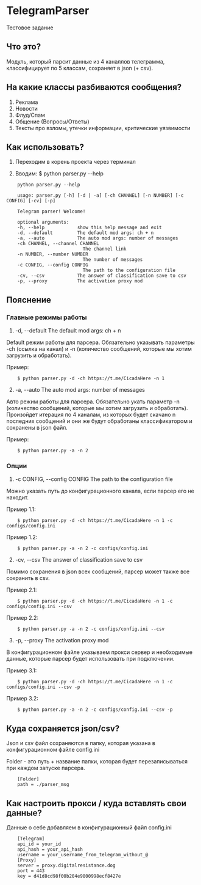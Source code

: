 # TelegramParser
Тестовое задание

## Что это?

Модуль, который парсит данные из 4 каналлов телеграмма, классифицирует по 5 классам, сохраняет в json (+ csv).

## На какие классы разбиваются сообщения?

1. Реклама
2. Новости
3. Флуд/Спам
4. Общение (Вопросы/Ответы)
5. Тексты про взломы, утечки информации, критические уязвимости

## Как использовать?

1. Переходим в корень проекта через терминал

2. Вводим: 
    $ python parser.py --help
    
```
    python parser.py --help

    usage: parser.py [-h] [-d | -a] [-ch CHANNEL] [-n NUMBER] [-c CONFIG] [-cv] [-p]

    Telegram parser! Welcome!

    optional arguments:
    -h, --help            show this help message and exit
    -d, --default         The default mod args: ch + n
    -a, --auto            The auto mod args: number of messages
    -ch CHANNEL, --channel CHANNEL
                            The channel link
    -n NUMBER, --number NUMBER
                            The number of messages
    -c CONFIG, --config CONFIG
                            The path to the configuration file
    -cv, --csv            The answer of classification save to csv
    -p, --proxy           The activation proxy mod
```

## Пояснение

### Главные режимы работы

1. -d, --default         The default mod args: ch + n

Default режим работы для парсера. 
Обязательно указывать параметры -ch (ссылка на канал) и -n (количество сообщений, которые мы хотим загрузить и обработать).

Пример:
```
    $ python parser.py -d -ch https://t.me/CicadaHere -n 1
```

2. -a, --auto            The auto mod args: number of messages

Авто режим работы для парсера.
Обязательно укать параметр -n (количество сообщений, которые мы хотим загрузить и обработать).
Произойдет итерация по 4 каналам, из которых будет скачано n последних сообщений и они же будут обработаны классификатором и сохранены в json файл.

Пример:
```
    $ python parser.py -a -n 2
```

### Опции

1. -c CONFIG, --config CONFIG The path to the configuration file

Можно указать путь до конфигурационного канала, если парсер его не находит.

Пример 1.1:
```
    $ python parser.py -d -ch https://t.me/CicadaHere -n 1 -c configs/config.ini
```

Пример 1.2:
```
    $ python parser.py -a -n 2 -c configs/config.ini
```

2. -cv, --csv            The answer of classification save to csv

Помимо сохранения в json всех сообщений, парсер может также все сохранить в csv.

Пример 2.1:
```
    $ python parser.py -d -ch https://t.me/CicadaHere -n 1 -c configs/config.ini --csv
```

Пример 2.2:
```
    $ python parser.py -a -n 2 -c configs/config.ini --csv
```

3. -p, --proxy           The activation proxy mod

В конфигурационном файле указываем прокси сервер и необходимые данные, которые парсер будет использовать при подключении.

Пример 3.1:
```
    $ python parser.py -d -ch https://t.me/CicadaHere -n 1 -c configs/config.ini --csv -p
```

Пример 3.2:
```
    $ python parser.py -a -n 2 -c configs/config.ini --csv -p
```

## Куда сохраняется json/csv?

Json и csv файл сохраняются в папку, которая указана в конфигурационном файле config.ini

Folder - это путь + название папки, которая будет перезаписываться при каждом запуске парсера.
```
    [Folder]
    path = ./parser_msg
```

## Как настроить прокси / куда вставлять свои данные?

Данные о себе добавляем в конфигурационный файл config.ini

```
    [Telegram]
    api_id = your_id
    api_hash = your_api_hash
    username = your_username_from_telegram_without_@
    [Proxy]
    server = proxy.digitalresistance.dog
    port = 443
    key = d41d8cd98f00b204e9800998ecf8427e
```
